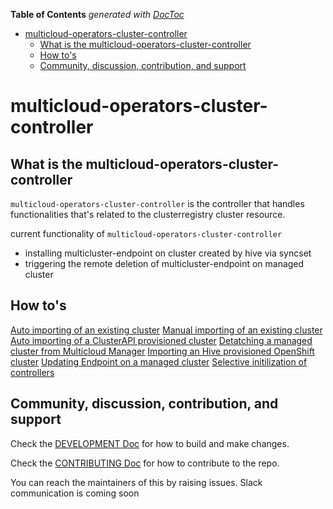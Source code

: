 <!-- START doctoc generated TOC please keep comment here to allow auto update -->
<!-- DON'T EDIT THIS SECTION, INSTEAD RE-RUN doctoc TO UPDATE -->
**Table of Contents**  *generated with [DocToc](https://github.com/thlorenz/doctoc)*

- [multicloud-operators-cluster-controller](#multicloud-operators-cluster-controller)
    - [What is the multicloud-operators-cluster-controller](#what-is-the-multicloud-operators-cluster-controller)
    - [How to's](#how-tos)
    - [Community, discussion, contribution, and support](#community-discussion-contribution-and-support)

<!-- END doctoc generated TOC please keep comment here to allow auto update -->

# multicloud-operators-cluster-controller

## What is the multicloud-operators-cluster-controller

`multicloud-operators-cluster-controller` is the controller that handles functionalities that's related to the clusterregistry cluster resource.

current functionality of `multicloud-operators-cluster-controller`
- installing multicluster-endpoint on cluster created by hive via syncset
- triggering the remote deletion of multicluster-endpoint on managed cluster

## How to's

[Auto importing of an existing cluster](docs/cluster_auto_import.md)
[Manual importing of an existing cluster](docs/cluster_manual_import.md)
[Auto importing of a ClusterAPI provisioned cluster](docs/clusterapi_cluster_import.md)
[Detatching a managed cluster from Multicloud Manager](docs/detatch_managed_cluster.md)
[Importing an Hive provisioned OpenShift cluster](docs/hive_cluster_import.md)
[Updating Endpoint on a managed cluster](docs/remote_endpoint_update.md)
[Selective initilization of controllers](docs/selective_controller_init.md)

## Community, discussion, contribution, and support

Check the [DEVELOPMENT Doc](docs/development.md) for how to build and make changes.

Check the [CONTRIBUTING Doc](CONTRIBUTING.md) for how to contribute to the repo.

You can reach the maintainers of this by raising issues. Slack communication is coming soon
